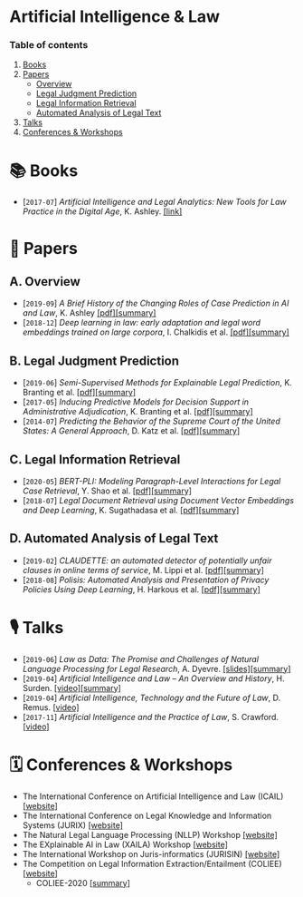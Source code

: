 # Artificial Intelligence & Law

### Table of contents
1. [Books](#books)
2. [Papers](#papers)
    - [Overview](#overview)
    - [Legal Judgment Prediction](#prediction)
    - [Legal Information Retrieval](#retrieval)
    - [Automated Analysis of Legal Text](#analysis)
3. [Talks](#talks)
4. [Conferences & Workshops](#conferences)


# 📚  Books <a name="books"></a>

- [`2017-07`] *Artificial Intelligence and Legal Analytics: New Tools for Law Practice in the Digital Age*, K. Ashley. [[link]](https://www.cambridge.org/core/books/artificial-intelligence-and-legal-analytics/E7D705EEF392501A1DB180645917E7E0)

# 📄  Papers <a name="papers"></a>

## A. Overview <a name="overview"></a>

- [`2019-09`] *A Brief History of the Changing Roles of Case Prediction in AI and Law*, K. Ashley [[pdf]](https://journals.latrobe.edu.au/index.php/law-in-context/article/download/88/157)[[summary]](./summaries/ashley2019history.md)
- [`2018-12`] *Deep learning in law: early adaptation and legal word embeddings trained on large corpora*, I. Chalkidis et al. [[pdf]](https://link.springer.com/content/pdf/10.1007/s10506-018-9238-9.pdf)[[summary]](./summaries/chalkidis2018deep.md)


## B. Legal Judgment Prediction <a name="prediction"></a>

- [`2019-06`] *Semi-Supervised Methods for Explainable Legal Prediction*, K. Branting et al. [[pdf]](https://www.researchgate.net/profile/Alex_Yeh/publication/334643454_Semi-Supervised_Methods_for_Explainable_Legal_Prediction/links/5e33eb4792851c7f7f0ecb26/Semi-Supervised-Methods-for-Explainable-Legal-Prediction.pdf)[[summary]](./summaries/branting2019semi.md)
- [`2017-05`] *Inducing Predictive Models for Decision Support in Administrative Adjudication*, K. Branting et al. [[pdf]](https://www.mirelproject.eu/MIRELws@ICAIL/MIRELwsPubs/Branting-etal-MIRELwsAtICAIL.pdf)[[summary]](./summaries/branting2017inducing.md)
- [`2014-07`] *Predicting the Behavior of the Supreme Court of the United States: A General Approach*, D. Katz et al. [[pdf]](https://arxiv.org/pdf/1407.6333)[[summary]](./summaries/katz2014predicting.md)


## C. Legal Information Retrieval <a name="retrieval"></a>

- [`2020-05`] *BERT-PLI: Modeling Paragraph-Level Interactions for Legal Case Retrieval*, Y. Shao et al. [[pdf]](https://www.ijcai.org/Proceedings/2020/0484.pdf)[[summary]](./summaries/shao2020bertpli.md)
- [`2018-07`] *Legal Document Retrieval using Document Vector Embeddings and Deep Learning*, K. Sugathadasa et al. [[pdf]](https://arxiv.org/pdf/1805.10685)[[summary]](./summaries/sugathadasa2018legal.md)


## D. Automated Analysis of Legal Text <a name="analysis"></a>

- [`2019-02`] *CLAUDETTE: an automated detector of potentially unfair clauses in online terms of service*, M. Lippi et al. [[pdf]](https://link.springer.com/content/pdf/10.1007/s10506-019-09243-2.pdf)[[summary]](./summaries/lippi2019claudette.md)
- [`2018-08`] *Polisis: Automated Analysis and Presentation of Privacy Policies Using Deep Learning*, H. Harkous et al. [[pdf]](https://www.usenix.org/system/files/conference/usenixsecurity18/sec18-harkous.pdf)[[summary]](./summaries/harkous2018polisis.md)



# 🎙  Talks <a name="talks"></a>

- [`2019-06`] *Law as Data: The Promise and Challenges of Natural Language Processing for Legal Research*, A. Dyevre. [[slides]](https://drive.google.com/open?id=14zWlp2Hkm866MTup_oMZJa5T80fxsWtR)[[summary]](./summaries/dyevre2019nllp.md)
- [`2019-04`] *Artificial Intelligence and Law – An Overview and History*, H. Surden. [[video]](https://www.youtube.com/watch?v=BG6YR0xGMRA)[[summary]](./summaries/surden2019history.md)
- [`2019-04`] *Artificial Intelligence, Technology and the Future of Law*, D. Remus. [[video]](https://www.youtube.com/watch?v=UYSZeHqZnaA)
- [`2017-11`] *Artificial Intelligence and the Practice of Law*, S. Crawford. [[video]](https://www.youtube.com/watch?v=YNaT9VD8290)


# 🗓  Conferences & Workshops <a name="conferences"></a>

- The International Conference on Artificial Intelligence and Law (ICAIL) [[website]](https://dl.acm.org/doi/proceedings/10.1145/3322640#issue-downloads)
- The International Conference on Legal Knowledge and Information Systems (JURIX) [[website]](http://jurix.nl/)
- The Natural Legal Language Processing (NLLP) Workshop [[website]](https://sites.google.com/view/nllp/nllp-2019)
- The EXplainable AI in Law (XAILA) Workshop [[website]](https://www.geist.re/xaila:start)
- The International Workshop on Juris-informatics (JURISIN) [[website]](http://research.nii.ac.jp/~ksatoh/jurisin2020/)
- The Competition on Legal Information Extraction/Entailment (COLIEE) [[website]](https://sites.ualberta.ca/~rabelo/COLIEE2020/)
    - COLIEE-2020 [[summary]](./summaries/coliee2020.md)
